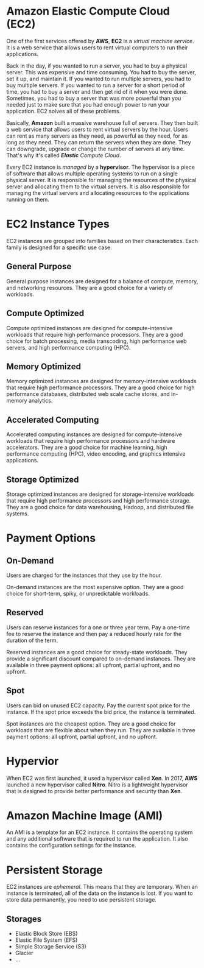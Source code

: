 # Amazon Elastic Compute Cloud (EC2)

One of the first services offered by **AWS**, **EC2** is a *virtual machine service*. It is a web service that allows users to rent virtual computers to run their applications. 

Back in the day, if you wanted to run a server, you had to buy a physical server. This was expensive and time consuming. You had to buy the server, set it up, and maintain it. If you wanted to run multiple servers, you had to buy multiple servers. If you wanted to run a server for a short period of time, you had to buy a server and then get rid of it when you were done. Sometimes, you had to buy a server that was more powerful than you needed just to make sure that you had enough power to run your application. EC2 solves all of these problems.

Basically, **Amazon** built a massive warehouse full of servers. They then built a web service that allows users to rent virtual servers by the hour. Users can rent as many servers as they need, as powerful as they need, for as long as they need. They can return the servers when they are done. They can downgrade, upgrade or change the number of servers at any time. That's why it's called ***Elastic** Compute Cloud*.

Every EC2 instance is *managed* by a **hypervisor**. The hypervisor is a piece of software that allows multiple operating systems to run on a single physical server. It is responsible for managing the resources of the physical server and allocating them to the virtual servers. It is also responsible for managing the virtual servers and allocating resources to the applications running on them.


# EC2 Instance Types

EC2 instances are grouped into families based on their characteristics. Each family is designed for a specific use case.

## General Purpose

General purpose instances are designed for a balance of compute, memory, and networking resources. They are a good choice for a variety of workloads.

## Compute Optimized

Compute optimized instances are designed for compute-intensive workloads that require high performance processors. They are a good choice for batch processing, media transcoding, high performance web servers, and high performance computing (HPC).

## Memory Optimized

Memory optimized instances are designed for memory-intensive workloads that require high performance processors. They are a good choice for high performance databases, distributed web scale cache stores, and in-memory analytics.

## Accelerated Computing

Accelerated computing instances are designed for compute-intensive workloads that require high performance processors and hardware accelerators. They are a good choice for machine learning, high performance computing (HPC), video encoding, and graphics intensive applications.

## Storage Optimized

Storage optimized instances are designed for storage-intensive workloads that require high performance processors and high performance storage. They are a good choice for data warehousing, Hadoop, and distributed file systems.

# Payment Options

## On-Demand

Users are charged for the instances that they use by the hour.

On-demand instances are the most expensive option. They are a good choice for short-term, spiky, or unpredictable workloads.

## Reserved

Users can reserve instances for a one or three year term. Pay a one-time fee to reserve the instance and then pay a reduced hourly rate for the duration of the term.

Reserved instances are a good choice for steady-state workloads. They provide a significant discount compared to on-demand instances. They are available in three payment options: all upfront, partial upfront, and no upfront.

## Spot

Users can bid on unused EC2 capacity. Pay the current spot price for the instance. If the spot price exceeds the bid price, the instance is terminated.

Spot instances are the cheapest option. They are a good choice for workloads that are flexible about when they run. They are available in three payment options: all upfront, partial upfront, and no upfront.

# Hypervior

When EC2 was first launched, it used a hypervisor called **Xen**. In 2017, **AWS** launched a new hypervisor called **Nitro**. Nitro is a lightweight hypervisor that is designed to provide better performance and security than **Xen**.


# Amazon Machine Image (AMI)

An AMI is a template for an EC2 instance. It contains the operating system and any additional software that is required to run the application. It also contains the configuration settings for the instance. 

# Persistent Storage

EC2 instances are *ephemeral*. This means that they are temporary. When an instance is terminated, all of the data on the instance is lost. If you want to store data permanently, you need to use persistent storage.

## Storages

- Elastic Block Store (EBS)
- Elastic File System (EFS)
- Simple Storage Service (S3)
- Glacier
- ...